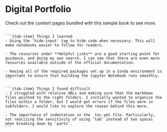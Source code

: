 # Digital Portfolio

Check out the content pages bundled with this sample book to see more.

```{tableofcontents}
```

````{tab-set}
```{tab-item} Things I learned
- Using the 'hide-input' tag to hide code when necessary. This will make notebooks easier to follow for readers.

- The resources under **Helpful Links** are a good starting point for guidance, and doing my own search, I can see that there are even more resources available outside of the official documentation.

- Having all of the required packages set up in a Conda environment is important to ensure that building the Jupyter Notebook runs smoothly.
```

```{tab-item} Things I found difficult
- I struggled with relative URLs and making sure that the markdown files pointed to the right folders. I initially wanted to organize the files within a folder, but I would get errors if the files were in subfolders. I would like to explore the reason behind this more.

- The importance of indentation in the _toc.yml file. Particularly, not realizing the sensitivity of using 'tab' instead of two spaces when breaking down by 'parts'.
```
````
